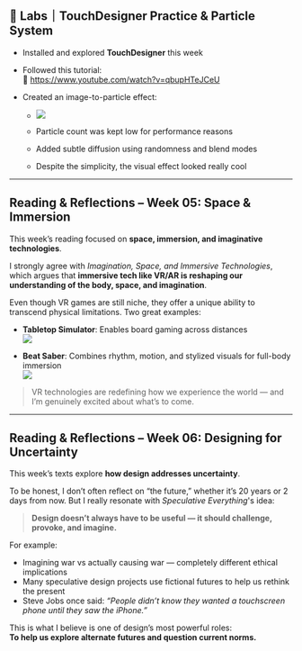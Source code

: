 ## 🧪 Labs｜TouchDesigner Practice & Particle System

- Installed and explored **TouchDesigner** this week
- Followed this tutorial:  
  🎥 https://www.youtube.com/watch?v=qbupHTeJCeU  

- Created an image-to-particle effect:
  -   ![](/file/w6/partical.png)

  - Particle count was kept low for performance reasons  
  - Added subtle diffusion using randomness and blend modes  
  - Despite the simplicity, the visual effect looked really cool

---

## Reading & Reflections – Week 05: Space & Immersion

This week’s reading focused on **space, immersion, and imaginative technologies**.

I strongly agree with *Imagination, Space, and Immersive Technologies*, which argues that **immersive tech like VR/AR is reshaping our understanding of the body, space, and imagination**.

Even though VR games are still niche, they offer a unique ability to transcend physical limitations. Two great examples:

- **Tabletop Simulator**: Enables board gaming across distances  
  ![](/file/w6/TS.png)

- **Beat Saber**: Combines rhythm, motion, and stylized visuals for full-body immersion  
  ![](/file/w6/BS.png)

> VR technologies are redefining how we experience the world — and I’m genuinely excited about what’s to come.

---

## Reading & Reflections – Week 06: Designing for Uncertainty

This week’s texts explore **how design addresses uncertainty**.

To be honest, I don’t often reflect on “the future,” whether it’s 20 years or 2 days from now. But I really resonate with *Speculative Everything*'s idea:

> **Design doesn’t always have to be useful — it should challenge, provoke, and imagine.**

For example:
- Imagining war vs actually causing war — completely different ethical implications  
- Many speculative design projects use fictional futures to help us rethink the present  
- Steve Jobs once said: *“People didn’t know they wanted a touchscreen phone until they saw the iPhone.”*

This is what I believe is one of design’s most powerful roles:  
**To help us explore alternate futures and question current norms.**